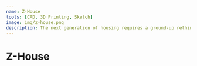 ```yaml
---
name: Z-House
tools: [CAD, 3D Printing, Sketch]
image: img/z-house.png
description: The next generation of housing requires a ground-up rethink of how our homes are designed and built.
---
```


# Z-House
